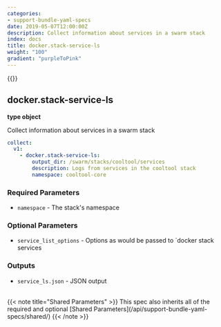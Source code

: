 ```yaml
---
categories:
- support-bundle-yaml-specs
date: 2019-05-07T12:00:00Z
description: Collect information about services in a swarm stack
index: docs
title: docker.stack-service-ls
weight: "100"
gradient: "purpleToPink"
---
```


{{<legacynotice>}}

## docker.stack-service-ls

**type object**

Collect information about services in a swarm stack


```yaml
collect:
  v1:
    - docker.stack-service-ls:
        output_dir: /swarm/stacks/cooltool/services
        description: Logs from services in the cooltool stack
        namespace: cooltool-core
```


### Required Parameters


- `namespace` - The stack's namespace



### Optional Parameters


- `service_list_options` - Options as would be passed to `docker stack services



### Outputs

    
- `service_ls.json` - JSON output


<br>
{{< note title="Shared Parameters" >}}
This spec also inherits all of the required and optional [Shared Parameters](/api/support-bundle-yaml-specs/shared/)
{{< /note >}}

  